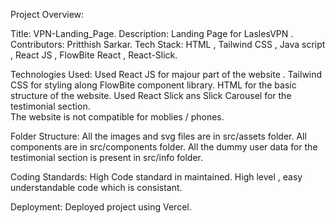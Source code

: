 Project Overview:

Title: VPN-Landing_Page.
Description: Landing Page for LaslesVPN .
Contributors: Pritthish Sarkar.
Tech Stack: HTML , Tailwind CSS , Java script , React JS , FlowBite React , React-Slick.

Technologies Used:
	Used React JS for majour part of the website .
 	Tailwind CSS for styling along FlowBite component library.
	HTML for the basic structure of the website.
 	Used React Slick ans Slick Carousel for the testimonial section.	
  	The website is not compatible for moblies / phones.

Folder Structure:
	All the images and svg files are in src/assets folder.
 	All components are in src/components folder.
  	All the dummy user data for the testimonial section is present in src/info folder.

Coding Standards: 
	High Code standard in maintained. High level , easy understandable code which is consistant.  

Deployment:
	Deployed project using Vercel.
